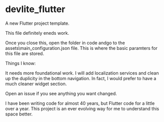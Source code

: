 # devlite_flutter

A new Flutter project template.

This file definitely eneds work.

Once you close this, open the folder in code andgo to the assets\main_configuration.json file. This is where the basic paramters for this file are stored.

Things I know:

It needs more foundational work. I will add localization services and clean up the duplicity in the bottom navigation. In fact, I would prefer to have a much cleaner widget section.

Open an issue if you see anything you want changed.

I have been writing code for almost 40 years, but Flutter code for a little over a year. This project is an ever evolving way for me to understand this space better.
